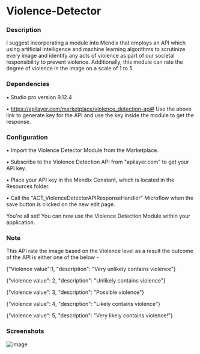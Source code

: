 # Violence-Detector

### Description
I suggest incorporating a module into Mendix that employs an API which using artificial intelligence and machine learning algorithms to scrutinize every image and identify any acts of violence as part of our societal responsibility to prevent violence. Additionally, this module can rate the degree of violence in the image on a scale of 1 to 5.

### Dependencies
•	Studio pro version 9.12.4

•	https://apilayer.com/marketplace/violence_detection-api# Use the above link to generate key for the API and use the key inside the module to get the response. 

### Configuration
•	Import the Violence Detector Module from the Marketplace.

•	Subscribe to the Violence Detection API from "apilayer.com" to get your API key.

•	Place your API key in the Mendix Constant, which is located in the Resources folder.

•	Call the "ACT_ViolenceDetectorAPIResponseHandler" Microflow when the save button is clicked on the new edit page.

You're all set! You can now use the Violence Detection Module within	your	application.

### Note
This API rate the image based on the Violence level as a result the outcome of the API is either one of the below - 

{"Violence	 value":1, "description": "Very unlikely contains violence"}

{"violence value": 2, "description": "Unlikely contains violence"}

{"violence value": 3, "description": "Possible violence"}

{"violence value": 4, "description": "Likely contains violence"}

{"violence value": 5, "description": "Very likely contains violence!"}

### Screenshots

![image](https://user-images.githubusercontent.com/126284025/221922790-14cf1fc5-eddb-4e59-8817-3acf44754680.png)
